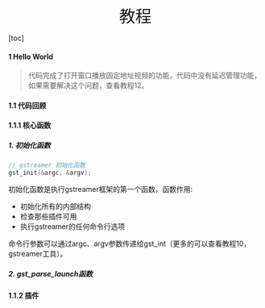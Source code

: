 <div align=center><font face="黑体" size=6>教程</font></div>

[toc]

#### 1 Hello World

> 代码完成了打开窗口播放固定地址视频的功能，代码中没有延迟管理功能，如果需要解决这个问题，查看教程12。



#### 1.1 代码回顾

#### 1.1.1 核心函数

##### 1. 初始化函数

```c
// gstreamer 初始化函数
gst_init(&argc, &argv);
```

初始化函数是执行gstreamer框架的第一个函数，函数作用:

* 初始化所有的内部结构
* 检查那些插件可用
* 执行gstreamer的任何命令行选项

命令行参数可以通过argc、argv参数传递给gst_int（更多的可以查看教程10，gstreamer工具）。

##### 2. gst_parse_launch函数



#### 1.1.2 插件

